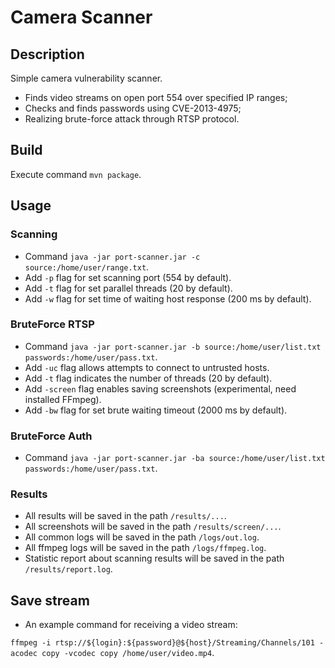 # Camera Scanner

## Description

Simple camera vulnerability scanner.
* Finds video streams on open port 554 over specified IP ranges;
* Checks and finds passwords using CVE-2013-4975;
* Realizing brute-force attack through RTSP protocol.

## Build

Execute command `mvn package`.

## Usage
### Scanning
* Command `java -jar port-scanner.jar -c source:/home/user/range.txt`. 
* Add `-p` flag for set scanning port (554 by default).
* Add `-t` flag for set parallel threads (20 by default).
* Add `-w` flag for set time of waiting host response (200 ms by default).

### BruteForce RTSP
* Command `java -jar port-scanner.jar -b source:/home/user/list.txt passwords:/home/user/pass.txt`.
* Add `-uc` flag allows attempts to connect to untrusted hosts.
* Add `-t` flag indicates the number of threads (20 by default).
* Add `-screen` flag enables saving screenshots (experimental, need installed FFmpeg).
* Add `-bw` flag for set brute waiting timeout (2000 ms by default).

### BruteForce Auth
* Command `java -jar port-scanner.jar -ba source:/home/user/list.txt passwords:/home/user/pass.txt`.

### Results
* All results will be saved in the path `/results/...`.
* All screenshots will be saved in the path `/results/screen/...`.
* All common logs will be saved in the path `/logs/out.log`.
* All ffmpeg logs will be saved in the path `/logs/ffmpeg.log`.
* Statistic report about scanning results will be saved in the path `/results/report.log`.

## Save stream
* An example command for receiving a video stream:

 `ffmpeg -i rtsp://${login}:${password}@${host}/Streaming/Channels/101 -acodec copy -vcodec copy /home/user/video.mp4`.